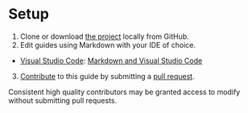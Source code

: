 # Setup

1. Clone or download [the project](https://github.com/AdamSHurwitz/open-dev-guide) locally from GitHub.
2. Edit guides using Markdown with your IDE of choice.
 * [Visual Studio Code](https://code.visualstudio.com/): [Markdown and Visual Studio Code](https://code.visualstudio.com/docs/languages/markdown)
3. [Contribute](https://github.com/AdamSHurwitz/app-dev-guide) to this guide by submitting a [pull request](https://github.com/AdamSHurwitz/open-dev-guide/pulls).

Consistent high quality contributors may be granted access to modify without submitting pull requests.